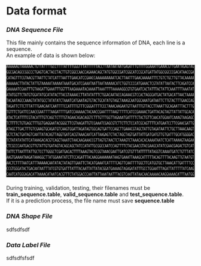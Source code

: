 # Data format

### ***DNA Sequence File*** <a name="DNA_Sequence_File"/>
This file mainly contains the sequence information of DNA, each line is a sequence.  
An example of data is shown below:  
<br />
<img src="https://github.com/wenkaiyan-kevin/PlantBind/blob/main/images/sequence-format.png" width = "600" height = "300" >  
<br />
During training, validation, testing, their filenames must be **train_sequence.table**, **valid_sequence.table** and **test_sequence.table**.  
If it is a prediction process, the file name must save **sequence.table**


### ***DNA Shape File*** <a name="DNA_Shape_File"/>

sdfsdfsdf
### ***Data Label File*** <a name="Data_Label_File"/>
sdfsdfsfsdf
